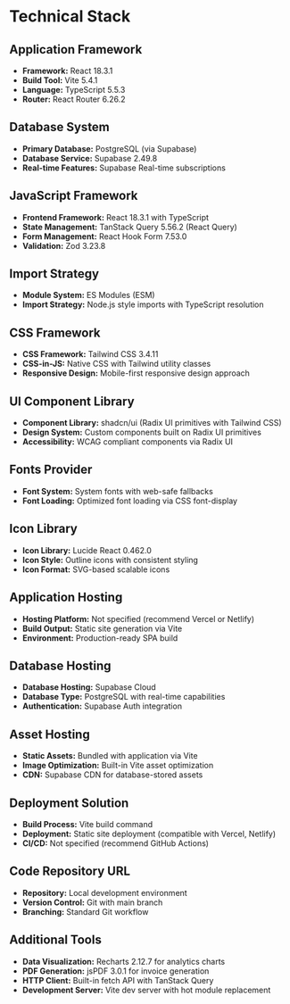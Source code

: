 # Technical Stack

## Application Framework
- **Framework:** React 18.3.1
- **Build Tool:** Vite 5.4.1
- **Language:** TypeScript 5.5.3
- **Router:** React Router 6.26.2

## Database System
- **Primary Database:** PostgreSQL (via Supabase)
- **Database Service:** Supabase 2.49.8
- **Real-time Features:** Supabase Real-time subscriptions

## JavaScript Framework
- **Frontend Framework:** React 18.3.1 with TypeScript
- **State Management:** TanStack Query 5.56.2 (React Query)
- **Form Management:** React Hook Form 7.53.0
- **Validation:** Zod 3.23.8

## Import Strategy
- **Module System:** ES Modules (ESM)
- **Import Strategy:** Node.js style imports with TypeScript resolution

## CSS Framework
- **CSS Framework:** Tailwind CSS 3.4.11
- **CSS-in-JS:** Native CSS with Tailwind utility classes
- **Responsive Design:** Mobile-first responsive design approach

## UI Component Library
- **Component Library:** shadcn/ui (Radix UI primitives with Tailwind CSS)
- **Design System:** Custom components built on Radix UI primitives
- **Accessibility:** WCAG compliant components via Radix UI

## Fonts Provider
- **Font System:** System fonts with web-safe fallbacks
- **Font Loading:** Optimized font loading via CSS font-display

## Icon Library
- **Icon Library:** Lucide React 0.462.0
- **Icon Style:** Outline icons with consistent styling
- **Icon Format:** SVG-based scalable icons

## Application Hosting
- **Hosting Platform:** Not specified (recommend Vercel or Netlify)
- **Build Output:** Static site generation via Vite
- **Environment:** Production-ready SPA build

## Database Hosting
- **Database Hosting:** Supabase Cloud
- **Database Type:** PostgreSQL with real-time capabilities
- **Authentication:** Supabase Auth integration

## Asset Hosting
- **Static Assets:** Bundled with application via Vite
- **Image Optimization:** Built-in Vite asset optimization
- **CDN:** Supabase CDN for database-stored assets

## Deployment Solution
- **Build Process:** Vite build command
- **Deployment:** Static site deployment (compatible with Vercel, Netlify)
- **CI/CD:** Not specified (recommend GitHub Actions)

## Code Repository URL
- **Repository:** Local development environment
- **Version Control:** Git with main branch
- **Branching:** Standard Git workflow

## Additional Tools
- **Data Visualization:** Recharts 2.12.7 for analytics charts
- **PDF Generation:** jsPDF 3.0.1 for invoice generation
- **HTTP Client:** Built-in fetch API with TanStack Query
- **Development Server:** Vite dev server with hot module replacement
